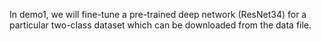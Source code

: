 In demo1, we will fine-tune a pre-trained deep network (ResNet34) for a particular two-class dataset which can be downloaded from the data file.
